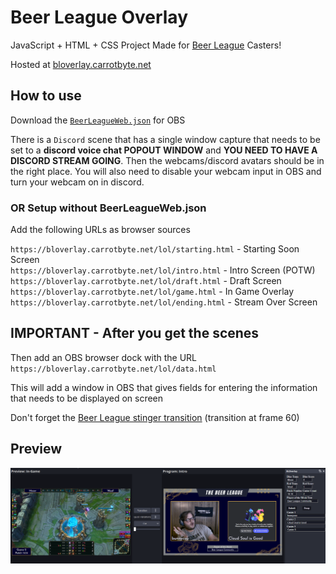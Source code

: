 # Beer League Overlay
JavaScript + HTML + CSS Project Made for [Beer League](https://www.beerleaguelegends.org/home) Casters!

Hosted at [bloverlay.carrotbyte.net](https://bloverlay.carrotbyte.net)

## How to use

Download the [`BeerLeagueWeb.json`](BeerLeagueWeb.json) for OBS

There is a `Discord` scene that has a single window capture that needs to be set to a **discord voice chat POPOUT WINDOW** and **YOU NEED TO HAVE A DISCORD STREAM GOING**. Then the webcams/discord avatars should be in the right place. You will also need to disable your webcam input in OBS and turn your webcam on in discord. 

### OR Setup without BeerLeagueWeb.json

Add the following URLs as browser sources

`https://bloverlay.carrotbyte.net/lol/starting.html` - Starting Soon Screen\
`https://bloverlay.carrotbyte.net/lol/intro.html` - Intro Screen (POTW)\
`https://bloverlay.carrotbyte.net/lol/draft.html` - Draft Screen\
`https://bloverlay.carrotbyte.net/lol/game.html` - In Game Overlay\
`https://bloverlay.carrotbyte.net/lol/ending.html` - Stream Over Screen

## **IMPORTANT** - After you get the scenes

Then add an OBS browser dock with the URL `https://bloverlay.carrotbyte.net/lol/data.html`

This will add a window in OBS that gives fields for entering the information that needs to be displayed on screen

Don't forget the [Beer League stinger transition](assets/BLStinger.webm) (transition at frame 60)

## Preview
![Beer League Web Preview](BeerLeagueWeb.png)